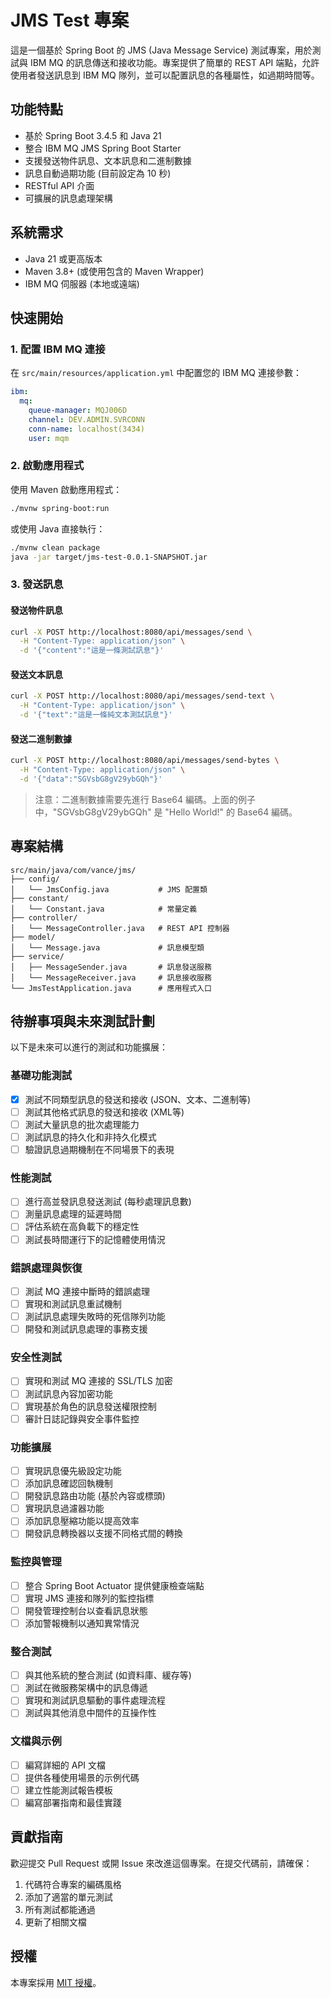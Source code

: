 # JMS Test 專案

這是一個基於 Spring Boot 的 JMS (Java Message Service) 測試專案，用於測試與 IBM MQ 的訊息傳送和接收功能。專案提供了簡單的 REST API 端點，允許使用者發送訊息到 IBM MQ 隊列，並可以配置訊息的各種屬性，如過期時間等。

## 功能特點

- 基於 Spring Boot 3.4.5 和 Java 21
- 整合 IBM MQ JMS Spring Boot Starter
- 支援發送物件訊息、文本訊息和二進制數據
- 訊息自動過期功能 (目前設定為 10 秒)
- RESTful API 介面
- 可擴展的訊息處理架構

## 系統需求

- Java 21 或更高版本
- Maven 3.8+ (或使用包含的 Maven Wrapper)
- IBM MQ 伺服器 (本地或遠端)

## 快速開始

### 1. 配置 IBM MQ 連接

在 `src/main/resources/application.yml` 中配置您的 IBM MQ 連接參數：

```yaml
ibm:
  mq:
    queue-manager: MQJ006D
    channel: DEV.ADMIN.SVRCONN
    conn-name: localhost(3434)
    user: mqm
```

### 2. 啟動應用程式

使用 Maven 啟動應用程式：

```bash
./mvnw spring-boot:run
```

或使用 Java 直接執行：

```bash
./mvnw clean package
java -jar target/jms-test-0.0.1-SNAPSHOT.jar
```

### 3. 發送訊息

#### 發送物件訊息

```bash
curl -X POST http://localhost:8080/api/messages/send \
  -H "Content-Type: application/json" \
  -d '{"content":"這是一條測試訊息"}'
```

#### 發送文本訊息

```bash
curl -X POST http://localhost:8080/api/messages/send-text \
  -H "Content-Type: application/json" \
  -d '{"text":"這是一條純文本測試訊息"}'
```

#### 發送二進制數據

```bash
curl -X POST http://localhost:8080/api/messages/send-bytes \
  -H "Content-Type: application/json" \
  -d '{"data":"SGVsbG8gV29ybGQh"}'
```

> 注意：二進制數據需要先進行 Base64 編碼。上面的例子中，"SGVsbG8gV29ybGQh" 是 "Hello World!" 的 Base64 編碼。

## 專案結構

```
src/main/java/com/vance/jms/
├── config/
│   └── JmsConfig.java           # JMS 配置類
├── constant/
│   └── Constant.java            # 常量定義
├── controller/
│   └── MessageController.java   # REST API 控制器
├── model/
│   └── Message.java             # 訊息模型類
├── service/
│   ├── MessageSender.java       # 訊息發送服務
│   └── MessageReceiver.java     # 訊息接收服務
└── JmsTestApplication.java      # 應用程式入口
```

## 待辦事項與未來測試計劃

以下是未來可以進行的測試和功能擴展：

### 基礎功能測試

- [x] 測試不同類型訊息的發送和接收 (JSON、文本、二進制等)
- [ ] 測試其他格式訊息的發送和接收 (XML等)
- [ ] 測試大量訊息的批次處理能力
- [ ] 測試訊息的持久化和非持久化模式
- [ ] 驗證訊息過期機制在不同場景下的表現

### 性能測試

- [ ] 進行高並發訊息發送測試 (每秒處理訊息數)
- [ ] 測量訊息處理的延遲時間
- [ ] 評估系統在高負載下的穩定性
- [ ] 測試長時間運行下的記憶體使用情況

### 錯誤處理與恢復

- [ ] 測試 MQ 連接中斷時的錯誤處理
- [ ] 實現和測試訊息重試機制
- [ ] 測試訊息處理失敗時的死信隊列功能
- [ ] 開發和測試訊息處理的事務支援

### 安全性測試

- [ ] 實現和測試 MQ 連接的 SSL/TLS 加密
- [ ] 測試訊息內容加密功能
- [ ] 實現基於角色的訊息發送權限控制
- [ ] 審計日誌記錄與安全事件監控

### 功能擴展

- [ ] 實現訊息優先級設定功能
- [ ] 添加訊息確認回執機制
- [ ] 開發訊息路由功能 (基於內容或標頭)
- [ ] 實現訊息過濾器功能
- [ ] 添加訊息壓縮功能以提高效率
- [ ] 開發訊息轉換器以支援不同格式間的轉換

### 監控與管理

- [ ] 整合 Spring Boot Actuator 提供健康檢查端點
- [ ] 實現 JMS 連接和隊列的監控指標
- [ ] 開發管理控制台以查看訊息狀態
- [ ] 添加警報機制以通知異常情況

### 整合測試

- [ ] 與其他系統的整合測試 (如資料庫、緩存等)
- [ ] 測試在微服務架構中的訊息傳遞
- [ ] 實現和測試訊息驅動的事件處理流程
- [ ] 測試與其他消息中間件的互操作性

### 文檔與示例

- [ ] 編寫詳細的 API 文檔
- [ ] 提供各種使用場景的示例代碼
- [ ] 建立性能測試報告模板
- [ ] 編寫部署指南和最佳實踐

## 貢獻指南

歡迎提交 Pull Request 或開 Issue 來改進這個專案。在提交代碼前，請確保：

1. 代碼符合專案的編碼風格
2. 添加了適當的單元測試
3. 所有測試都能通過
4. 更新了相關文檔

## 授權

本專案採用 [MIT 授權](LICENSE)。
